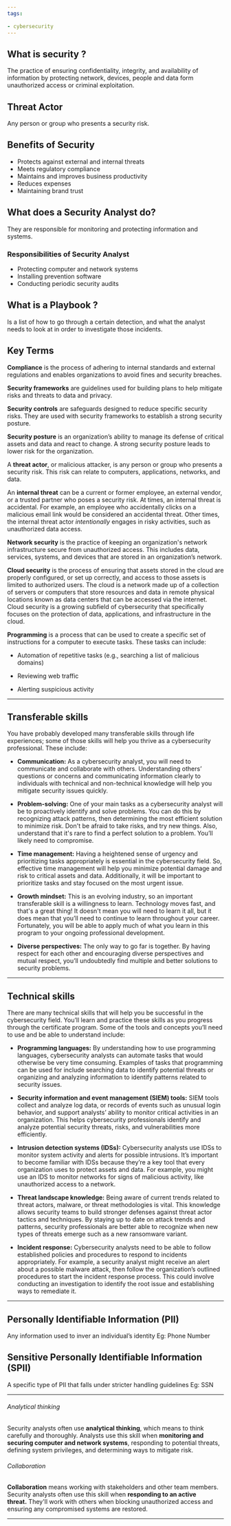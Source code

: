 ```yaml
---
tags:
  
- cybersecurity
---
```

## What is security ?

The practice of ensuring confidentiality, integrity, and availability of information by protecting network, devices, people and data form unauthorized access or criminal exploitation.

## Threat Actor
 
Any person or group who presents a security risk.

## Benefits of Security

- Protects against external and internal threats
-  Meets regulatory compliance
- Maintains and improves business productivity
- Reduces expenses
- Maintaining brand trust

## What does a Security Analyst do?

They are responsible for monitoring and protecting information and systems.

### Responsibilities of Security Analyst

- Protecting computer and network systems
- Installing prevention software
- Conducting periodic security audits

## What is a Playbook ?

Is a list of how to go through a certain detection, and what the analyst needs to look at in order to investigate those incidents.

## Key Terms

**Compliance** is the process of adhering to internal standards and external regulations and enables organizations to avoid fines and security breaches.

**Security frameworks** are guidelines used for building plans to help mitigate risks and threats to data and privacy.

**Security controls** are safeguards designed to reduce specific security risks. They are used with security frameworks to establish a strong security posture.

**Security posture** is an organization’s ability to manage its defense of critical assets and data and react to change. A strong security posture leads to lower risk for the organization.

A **threat actor**, or malicious attacker, is any person or group who presents a security risk. This risk can relate to computers, applications, networks, and data.

An **internal threat** can be a current or former employee, an external vendor, or a trusted partner who poses a security risk. At times, an internal threat is accidental. For example, an employee who accidentally clicks on a malicious email link would be considered an accidental threat. Other times, the internal threat actor _intentionally_ engages in risky activities, such as unauthorized data access.

**Network security** is the practice of keeping an organization's network infrastructure secure from unauthorized access. This includes data, services, systems, and devices that are stored in an organization’s network.

**Cloud security** is the process of ensuring that assets stored in the cloud are properly configured, or set up correctly, and access to those assets is limited to authorized users. The cloud is a network made up of a collection of servers or computers that store resources and data in remote physical locations known as data centers that can be accessed via the internet. Cloud security is a growing subfield of cybersecurity that specifically focuses on the protection of data, applications, and infrastructure in the cloud.

**Programming** is a process that can be used to create a specific set of instructions for a computer to execute tasks. These tasks can include:

- Automation of repetitive tasks (e.g., searching a list of malicious domains)
    
- Reviewing web traffic 
    
- Alerting suspicious activity

---
## Transferable skills

You have probably developed many transferable skills through life experiences; some of those skills will help you thrive as a cybersecurity professional. These include:

- **Communication:** As a cybersecurity analyst, you will need to communicate and collaborate with others. Understanding others’ questions or concerns and communicating information clearly to individuals with technical and non-technical knowledge will help you mitigate security issues quickly. 
    
- **Problem-solving:** One of your main tasks as a cybersecurity analyst will be to proactively identify and solve problems. You can do this by recognizing attack patterns, then determining the most efficient solution to minimize risk. Don't be afraid to take risks, and try new things. Also, understand that it's rare to find a perfect solution to a problem. You’ll likely need to compromise.
    
- **Time management:** Having a heightened sense of urgency and prioritizing tasks appropriately is essential in the cybersecurity field. So, effective time management will help you minimize potential damage and risk to critical assets and data. Additionally, it will be important to prioritize tasks and stay focused on the most urgent issue.
    
- **Growth mindset:** This is an evolving industry, so an important transferable skill is a willingness to learn. Technology moves fast, and that's a great thing! It doesn't mean you will need to learn it all, but it does mean that you’ll need to continue to learn throughout your career. Fortunately, you will be able to apply much of what you learn in this program to your ongoing professional development.
    
- **Diverse perspectives:** The only way to go far is together. By having respect for each other and encouraging diverse perspectives and mutual respect, you’ll undoubtedly find multiple and better solutions to security problems. 

---
## Technical skills

There are many technical skills that will help you be successful in the cybersecurity field. You’ll learn and practice these skills as you progress through the certificate program. Some of the tools and concepts you’ll need to use and be able to understand include: 

- **Programming languages:** By understanding how to use programming languages, cybersecurity analysts can automate tasks that would otherwise be very time consuming. Examples of tasks that programming can be used for include searching data to identify potential threats or organizing and analyzing information to identify patterns related to security issues. 
    
- **Security information and event management (SIEM) tools:** SIEM tools collect and analyze log data, or records of events such as unusual login behavior, and support analysts’ ability to monitor critical activities in an organization. This helps cybersecurity professionals identify and analyze potential security threats, risks, and vulnerabilities more efficiently.
    
- **Intrusion detection systems (IDSs):** Cybersecurity analysts use IDSs to monitor system activity and alerts for possible intrusions. It’s important to become familiar with IDSs because they’re a key tool that every organization uses to protect assets and data. For example, you might use an IDS to monitor networks for signs of malicious activity, like unauthorized access to a network.
    
- **Threat landscape knowledge:** Being aware of current trends related to threat actors, malware, or threat methodologies is vital. This knowledge allows security teams to build stronger defenses against threat actor tactics and techniques. By staying up to date on attack trends and patterns, security professionals are better able to recognize when new types of threats emerge such as a new ransomware variant. 
    
- **Incident response:** Cybersecurity analysts need to be able to follow established policies and procedures to respond to incidents appropriately. For example, a security analyst might receive an alert about a possible malware attack, then follow the organization’s outlined procedures to start the incident response process. This could involve conducting an investigation to identify the root issue and establishing ways to remediate it.

---
## Personally Identifiable Information (PII)

Any information used to inver an individual’s identity
Eg: Phone Number
## Sensitive Personally Identifiable Information (SPII)

A specific type of PII that falls under stricter handling guidelines 
Eg: SSN

---
###### Analytical thinking

Security analysts often use **analytical thinking**, which means to think carefully and thoroughly. Analysts use this skill when **monitoring and securing computer and network systems**, responding to potential threats, defining system privileges, and determining ways to mitigate risk.

###### Collaboration

**Collaboration** means working with stakeholders and other team members. Security analysts often use this skill when **responding to an active threat.** They'll work with others when blocking unauthorized access and ensuring any compromised systems are restored.

---

